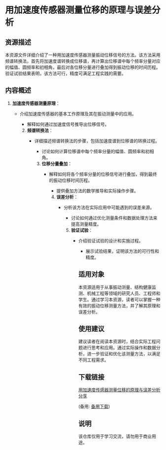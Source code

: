 # 用加速度传感器测量位移的原理与误差分析

## 资源描述

本资源文件详细介绍了一种用加速度传感器测量振动位移信号的方法。该方法采用频谱转换法，首先将加速度谱转换成位移谱，再计算出位移谱中每个频率分量对应的幅值、圆频率和初相角，最后对各位移分量进行叠加得到振动位移的时间历程。验证试验结果表明，该方法可行，精度可满足工程实践的需要。

## 内容概述

1. **加速度传感器测量原理**：
   - 介绍加速度传感器的基本工作原理及其在振动测量中的应用。
      - 解释如何通过加速度信号推导出位移信号。

      2. **频谱转换法**：
         - 详细描述频谱转换法的步骤，包括加速度谱到位移谱的转换过程。
            - 讨论如何计算位移谱中每个频率分量的幅值、圆频率和初相角。

            3. **位移分量叠加**：
               - 解释如何将各个频率分量的位移信号进行叠加，得到最终的振动位移时间历程。
                  - 提供叠加方法的数学推导和实际操作步骤。

                  4. **误差分析**：
                     - 分析该方法在实际应用中可能遇到的误差来源。
                        - 讨论如何通过优化测量条件和数据处理方法来提高测量精度。

                        5. **验证试验**：
                           - 介绍验证试验的设计和实施过程。
                              - 展示试验结果，证明该方法的可行性和精度。

                              ## 适用对象

                              本资源适用于从事振动测量、结构健康监测、机械工程等领域的研究人员、工程师和学生。通过学习本资源，读者可以掌握一种有效的振动位移测量方法，并了解其原理和误差分析。

                              ## 使用建议

                              建议读者在阅读本资源时，结合实际工程问题进行思考和应用。通过实际操作和数据分析，进一步验证和优化该测量方法，以满足不同工程需求。

                              ## 下载链接
                              [用加速度传感器测量位移的原理与误差分析分享](https://pan.quark.cn/s/f6ea651e466a) 

                              (备用: [备用下载](https://pan.baidu.com/s/1VkeejdTBYGZgl82ZTTESFA?pwd=1234))

                              ## 说明

                              该仓库仅用于学习交流，请勿用于商业用途。
